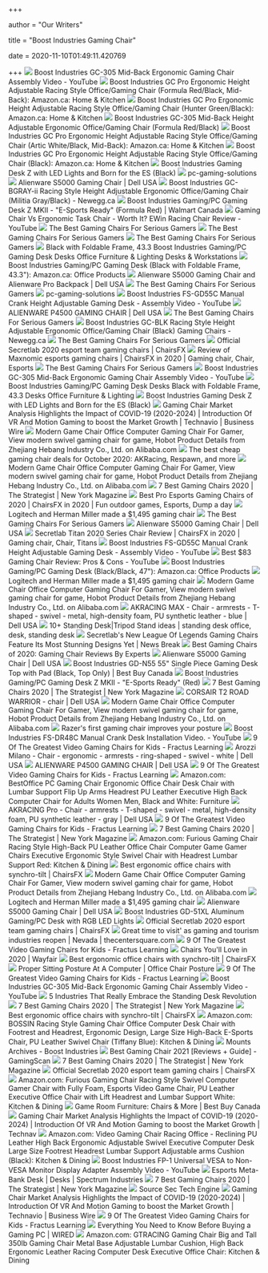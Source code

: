 +++
        
author = "Our Writers"
        
title = "Boost Industries Gaming Chair"
        
date = 2020-11-10T01:49:11.420769
        
+++
[ ![](https://i.ytimg.com/vi/fQWBO5aHs_I/maxresdefault.jpg)](https://i.ytimg.com/vi/fQWBO5aHs_I/maxresdefault.jpg) Boost Industries GC-305 Mid-Back Ergonomic Gaming Chair Assembly Video -  YouTube
[ ![](https://images-na.ssl-images-amazon.com/images/I/61y12Wx%2BoCL._AC_SX522_.jpg)](https://images-na.ssl-images-amazon.com/images/I/61y12Wx%2BoCL._AC_SX522_.jpg) Boost Industries GC Pro Ergonomic Height Adjustable Racing Style Office/Gaming  Chair (Formula Red/Black, Mid-Back): Amazon.ca: Home & Kitchen
[ ![](https://images-na.ssl-images-amazon.com/images/I/61caGc3ywcL._AC_SX522_.jpg)](https://images-na.ssl-images-amazon.com/images/I/61caGc3ywcL._AC_SX522_.jpg) Boost Industries GC Pro Ergonomic Height Adjustable Racing Style Office/Gaming  Chair (Hunter Green/Black): Amazon.ca: Home & Kitchen
[ ![](https://www.avgearshop.com/media/catalog/product/cache/1/image/1800x/040ec09b1e35df139433887a97daa66f/c/o/collage-1_1.jpg)](https://www.avgearshop.com/media/catalog/product/cache/1/image/1800x/040ec09b1e35df139433887a97daa66f/c/o/collage-1_1.jpg) Boost Industries GC-305 Mid-Back Height Adjustable Ergonomic Office/Gaming  Chair (Formula Red/Black)
[ ![](https://images-na.ssl-images-amazon.com/images/I/61MVbnTNP7L._AC_SL1500_.jpg)](https://images-na.ssl-images-amazon.com/images/I/61MVbnTNP7L._AC_SL1500_.jpg) Boost Industries GC Pro Ergonomic Height Adjustable Racing Style Office/Gaming  Chair (Artic White/Black, Mid-Back): Amazon.ca: Home & Kitchen
[ ![](https://images-na.ssl-images-amazon.com/images/I/61oHkyJEC-L._AC_SL1418_.jpg)](https://images-na.ssl-images-amazon.com/images/I/61oHkyJEC-L._AC_SL1418_.jpg) Boost Industries GC Pro Ergonomic Height Adjustable Racing Style Office/Gaming  Chair (Black): Amazon.ca: Home & Kitchen
[ ![](https://www.avgearshop.com/media/catalog/product/cache/1/image/1800x/040ec09b1e35df139433887a97daa66f/g/a/gaming-desk-zv3-lieftsyle-with-boost-chair.jpg)](https://www.avgearshop.com/media/catalog/product/cache/1/image/1800x/040ec09b1e35df139433887a97daa66f/g/a/gaming-desk-zv3-lieftsyle-with-boost-chair.jpg) Boost Industries Gaming Desk Z with LED Lights and Born for the ES (Black)
[ ![](https://boostindustries.com/wp-content/uploads/2016/11/fs-mc63-boost-main.jpg)](https://boostindustries.com/wp-content/uploads/2016/11/fs-mc63-boost-main.jpg) pc-gaming-solutions
[ ![](https://snpi.dell.com/snp/images/products/large/en-us~AA522881/AA522881.jpg)](https://snpi.dell.com/snp/images/products/large/en-us~AA522881/AA522881.jpg) Alienware S5000 Gaming Chair | Dell USA
[ ![](https://c1.neweggimages.com/ProductImage/A9PJ_132010389310567954cYWrNfbnc6.jpg)](https://c1.neweggimages.com/ProductImage/A9PJ_132010389310567954cYWrNfbnc6.jpg) Boost Industries GC-BGRAY-ii Racing Style Height Adjustable Ergonomic  Office/Gaming Chair (Militia Gray/Black) - Newegg.ca
[ ![](https://i5.walmartimages.com/asr/f187e5cf-5d72-4ddf-9c9e-e43392aad51f_1.36cd76588490f0a9822025ea58394ea5.jpeg?odnHeight=2000&odnWidth=2000&odnBg=ffffff)](https://i5.walmartimages.com/asr/f187e5cf-5d72-4ddf-9c9e-e43392aad51f_1.36cd76588490f0a9822025ea58394ea5.jpeg?odnHeight=2000&odnWidth=2000&odnBg=ffffff) Boost Industries Gaming/PC Gaming Desk Z MKII - "E-Sports Ready" (Formula  Red) | Walmart Canada
[ ![](https://i.ytimg.com/vi/nBXxhTsz3D0/hqdefault.jpg)](https://i.ytimg.com/vi/nBXxhTsz3D0/hqdefault.jpg) Gaming Chair Vs Ergonomic Task Chair - Worth It? EWin Racing Chair Review -  YouTube
[ ![](https://specials-images.forbesimg.com/imageserve/5f7771f64d4d5c8ef971e562/0x800.jpg?fit=scale)](https://specials-images.forbesimg.com/imageserve/5f7771f64d4d5c8ef971e562/0x800.jpg?fit=scale) The Best Gaming Chairs For Serious Gamers
[ ![](https://specials-images.forbesimg.com/imageserve/5f57a583386eab472c8c5205/0x800.jpg?fit=scale)](https://specials-images.forbesimg.com/imageserve/5f57a583386eab472c8c5205/0x800.jpg?fit=scale) The Best Gaming Chairs For Serious Gamers
[ ![](https://specials-images.forbesimg.com/imageserve/5f2c4a922daa4282d30f1987/960x0.jpg?fit=scale)](https://specials-images.forbesimg.com/imageserve/5f2c4a922daa4282d30f1987/960x0.jpg?fit=scale) The Best Gaming Chairs For Serious Gamers
[ ![](https://www.boostindustries.com/wp-content/uploads/2016/11/gc-bredii-high-gallery-1.jpg)](https://www.boostindustries.com/wp-content/uploads/2016/11/gc-bredii-high-gallery-1.jpg) Black with Foldable Frame, 43.3 Boost Industries Gaming/PC Gaming Desk  Desks Office Furniture & Lighting Desks & Workstations
[ ![](https://images-na.ssl-images-amazon.com/images/I/61DGCCQVLmL._AC_SL1200_.jpg)](https://images-na.ssl-images-amazon.com/images/I/61DGCCQVLmL._AC_SL1200_.jpg) Boost Industries Gaming/PC Gaming Desk (Black with Foldable Frame, 43.3"):  Amazon.ca: Office Products
[ ![](https://snpi.dell.com/snp/images/products/large/en-us~AA789308/AA789308.jpg)](https://snpi.dell.com/snp/images/products/large/en-us~AA789308/AA789308.jpg) Alienware S5000 Gaming Chair and Alienware Pro Backpack | Dell USA
[ ![](https://specials-images.forbesimg.com/imageserve/5f777205d520ffb1fc900eff/960x0.jpg?fit=scale)](https://specials-images.forbesimg.com/imageserve/5f777205d520ffb1fc900eff/960x0.jpg?fit=scale) The Best Gaming Chairs For Serious Gamers
[ ![](https://boostindustries.com/wp-content/uploads/2016/11/gd-51xl-main-4-boost.jpg)](https://boostindustries.com/wp-content/uploads/2016/11/gd-51xl-main-4-boost.jpg) pc-gaming-solutions
[ ![](https://i.ytimg.com/vi/q6B9e6DVTds/maxresdefault.jpg)](https://i.ytimg.com/vi/q6B9e6DVTds/maxresdefault.jpg) Boost Industries FS-GD55C Manual Crank Height Adjustable Gaming Desk -  Assembly Video - YouTube
[ ![](https://snpi.dell.com/snp/images/products/large/en-us~AA833402/AA833402.jpg)](https://snpi.dell.com/snp/images/products/large/en-us~AA833402/AA833402.jpg) ALIENWARE P4500 GAMING CHAIR | Dell USA
[ ![](https://specials-images.forbesimg.com/imageserve/5f2c4982884558470f860948/960x0.jpg?cropX1=0&cropX2=500&cropY1=0&cropY2=500)](https://specials-images.forbesimg.com/imageserve/5f2c4982884558470f860948/960x0.jpg?cropX1=0&cropX2=500&cropY1=0&cropY2=500) The Best Gaming Chairs For Serious Gamers
[ ![](https://c1.neweggimages.com/ProductImage/A9PJ_131913517120926610RXFBrDDl7U.jpg)](https://c1.neweggimages.com/ProductImage/A9PJ_131913517120926610RXFBrDDl7U.jpg) Boost Industries GC-BLK Racing Style Height Adjustable Ergonomic Office/Gaming  Chair (Black) Gaming Chairs - Newegg.ca
[ ![](https://specials-images.forbesimg.com/imageserve/5f57a519cf210d31378c5205/960x0.jpg?cropX1=78&cropX2=1091&cropY1=0&cropY2=675)](https://specials-images.forbesimg.com/imageserve/5f57a519cf210d31378c5205/960x0.jpg?cropX1=78&cropX2=1091&cropY1=0&cropY2=675) The Best Gaming Chairs For Serious Gamers
[ ![](https://chairsfx.com/wp-content/uploads/2020/04/secretlab-pro-chair-intro.jpg)](https://chairsfx.com/wp-content/uploads/2020/04/secretlab-pro-chair-intro.jpg) Official Secretlab 2020 esport team gaming chairs | ChairsFX
[ ![](https://i.pinimg.com/736x/49/d7/08/49d708f68b0301ece03c1bc369c0f95c.jpg)](https://i.pinimg.com/736x/49/d7/08/49d708f68b0301ece03c1bc369c0f95c.jpg) Review of Maxnomic esports gaming chairs | ChairsFX in 2020 | Gaming chair,  Chair, Esports
[ ![](https://specials-images.forbesimg.com/imageserve/5f2c49df497874a37ca981a2/960x0.jpg?cropX1=0&cropX2=960&cropY1=0&cropY2=960)](https://specials-images.forbesimg.com/imageserve/5f2c49df497874a37ca981a2/960x0.jpg?cropX1=0&cropX2=960&cropY1=0&cropY2=960) The Best Gaming Chairs For Serious Gamers
[ ![](https://i.ytimg.com/vi/9yNfrI7bcU8/maxresdefault.jpg)](https://i.ytimg.com/vi/9yNfrI7bcU8/maxresdefault.jpg) Boost Industries GC-305 Mid-Back Ergonomic Gaming Chair Assembly Video -  YouTube
[ ![](https://www.boostindustries.com/wp-content/uploads/2016/11/qd-61-diagram.jpg)](https://www.boostindustries.com/wp-content/uploads/2016/11/qd-61-diagram.jpg) Boost Industries Gaming/PC Gaming Desk Desks Black with Foldable Frame,  43.3 Desks Office Furniture & Lighting
[ ![](https://www.avgearshop.com/media/catalog/product/cache/1/image/1800x/040ec09b1e35df139433887a97daa66f/g/a/gaming-desk-zv3-lieftsyle-new-main.jpg)](https://www.avgearshop.com/media/catalog/product/cache/1/image/1800x/040ec09b1e35df139433887a97daa66f/g/a/gaming-desk-zv3-lieftsyle-new-main.jpg) Boost Industries Gaming Desk Z with LED Lights and Born for the ES (Black)
[ ![](https://mms.businesswire.com/media/20200820005032/en/813786/5/IRTNTR41073.jpg)](https://mms.businesswire.com/media/20200820005032/en/813786/5/IRTNTR41073.jpg) Gaming Chair Market Analysis Highlights the Impact of COVID-19 (2020-2024)  | Introduction Of VR And Motion Gaming to boost the Market Growth |  Technavio | Business Wire
[ ![](https://sc01.alicdn.com/kf/H6c81186c25c74e94a4cf6ce446a030eei.jpg)](https://sc01.alicdn.com/kf/H6c81186c25c74e94a4cf6ce446a030eei.jpg) Modern Game Chair Office Computer Gaming Chair For Gamer, View modern  swivel gaming chair for game, Hobot Product Details from Zhejiang Hebang  Industry Co., Ltd. on Alibaba.com
[ ![](https://s.yimg.com/uu/api/res/1.2/y91YzRmVmHwJl3OuqmKILQ--~B/aD0xMDAwO3c9MTUwMDthcHBpZD15dGFjaHlvbg--/https://media.zenfs.com/en-US/digital_trends_973/b514f49ce738e1f1eac7b62a2c5a817e)](https://s.yimg.com/uu/api/res/1.2/y91YzRmVmHwJl3OuqmKILQ--~B/aD0xMDAwO3c9MTUwMDthcHBpZD15dGFjaHlvbg--/https://media.zenfs.com/en-US/digital_trends_973/b514f49ce738e1f1eac7b62a2c5a817e) The best cheap gaming chair deals for October 2020: AKRacing, Respawn, and  more
[ ![](https://sc02.alicdn.com/kf/H143e6a53a8b34d9a9d28583aa30b1b4fU/240370043/H143e6a53a8b34d9a9d28583aa30b1b4fU.jpg_.webp)](https://sc02.alicdn.com/kf/H143e6a53a8b34d9a9d28583aa30b1b4fU/240370043/H143e6a53a8b34d9a9d28583aa30b1b4fU.jpg_.webp) Modern Game Chair Office Computer Gaming Chair For Gamer, View modern  swivel gaming chair for game, Hobot Product Details from Zhejiang Hebang  Industry Co., Ltd. on Alibaba.com
[ ![](https://pyxis.nymag.com/v1/imgs/665/3bd/0ae2be9c66d31b3220329b798c656bd031.rdeep-vertical.w245.jpg)](https://pyxis.nymag.com/v1/imgs/665/3bd/0ae2be9c66d31b3220329b798c656bd031.rdeep-vertical.w245.jpg) 7 Best Gaming Chairs 2020 | The Strategist | New York Magazine
[ ![](https://i.pinimg.com/originals/18/52/99/185299e48d81a31385d30ff5f7614cda.jpg)](https://i.pinimg.com/originals/18/52/99/185299e48d81a31385d30ff5f7614cda.jpg) Best Pro Esports Gaming Chairs of 2020 | ChairsFX in 2020 | Fun outdoor  games, Esports, Dump a day
[ ![](https://s.yimg.com/os/creatr-uploaded-images/2020-07/11bb49d1-cbd9-11ea-aeff-f77216a8ea41)](https://s.yimg.com/os/creatr-uploaded-images/2020-07/11bb49d1-cbd9-11ea-aeff-f77216a8ea41) Logitech and Herman Miller made a $1,495 gaming chair
[ ![](https://specials-images.forbesimg.com/imageserve/5f776f274476063dc2900eff/960x0.jpg?cropX1=0&cropX2=900&cropY1=0&cropY2=600)](https://specials-images.forbesimg.com/imageserve/5f776f274476063dc2900eff/960x0.jpg?cropX1=0&cropX2=900&cropY1=0&cropY2=600) The Best Gaming Chairs For Serious Gamers
[ ![](https://smedia.webcollage.net/rwvfp/wc/cp/1570600819938_d7c2072f-bca7-41ff-bbb1-0379212de856/module/vertagear/_cp/products/1565120162879/tab-46f480d9-9e46-4053-8bbf-fe5e325df697/471dfad1-07c5-4985-af7a-8f00bd52817b.tiff.w1920.png)](https://smedia.webcollage.net/rwvfp/wc/cp/1570600819938_d7c2072f-bca7-41ff-bbb1-0379212de856/module/vertagear/_cp/products/1565120162879/tab-46f480d9-9e46-4053-8bbf-fe5e325df697/471dfad1-07c5-4985-af7a-8f00bd52817b.tiff.w1920.png) Alienware S5000 Gaming Chair | Dell USA
[ ![](https://i.pinimg.com/originals/ee/ee/08/eeee086a5c12eddc9fbb5d221f0d93c5.jpg)](https://i.pinimg.com/originals/ee/ee/08/eeee086a5c12eddc9fbb5d221f0d93c5.jpg) Secretlab Titan 2020 Series Chair Review | ChairsFX in 2020 | Gaming chair,  Chair, Titans
[ ![](https://i.ytimg.com/vi/q6B9e6DVTds/hqdefault.jpg)](https://i.ytimg.com/vi/q6B9e6DVTds/hqdefault.jpg) Boost Industries FS-GD55C Manual Crank Height Adjustable Gaming Desk -  Assembly Video - YouTube
[ ![](https://i.ytimg.com/vi/gCGkyhDRCTA/maxresdefault.jpg)](https://i.ytimg.com/vi/gCGkyhDRCTA/maxresdefault.jpg) Best $83 Gaming Chair Review: Pros & Cons - YouTube
[ ![](https://images-na.ssl-images-amazon.com/images/I/81VFPN%2BrHBL._AC_UL320_SR246,320_.jpg)](https://images-na.ssl-images-amazon.com/images/I/81VFPN%2BrHBL._AC_UL320_SR246,320_.jpg) Boost Industries Gaming/PC Gaming Desk (Black/Black, 47"): Amazon.ca:  Office Products
[ ![](https://s.yimg.com/ny/api/res/1.2/IyC2I2liPU353xEhINrKHQ--/YXBwaWQ9aGlnaGxhbmRlcjt3PTk2MA--/https://media-mbst-pub-ue1.s3.amazonaws.com/creatr-uploaded-images/2020-07/11bb49d7-cbd9-11ea-b7bb-4f6257d4c3b0)](https://s.yimg.com/ny/api/res/1.2/IyC2I2liPU353xEhINrKHQ--/YXBwaWQ9aGlnaGxhbmRlcjt3PTk2MA--/https://media-mbst-pub-ue1.s3.amazonaws.com/creatr-uploaded-images/2020-07/11bb49d7-cbd9-11ea-b7bb-4f6257d4c3b0) Logitech and Herman Miller made a $1,495 gaming chair
[ ![](https://sc02.alicdn.com/kf/H3868ca130edd416592c326b4635109f55/240370043/H3868ca130edd416592c326b4635109f55.jpg_.webp)](https://sc02.alicdn.com/kf/H3868ca130edd416592c326b4635109f55/240370043/H3868ca130edd416592c326b4635109f55.jpg_.webp) Modern Game Chair Office Computer Gaming Chair For Gamer, View modern  swivel gaming chair for game, Hobot Product Details from Zhejiang Hebang  Industry Co., Ltd. on Alibaba.com
[ ![](https://snpi.dell.com/snp/images2/300/en-us~AA128421/AA128421.jpg)](https://snpi.dell.com/snp/images2/300/en-us~AA128421/AA128421.jpg) AKRACING MAX - Chair - armrests - T-shaped - swivel - metal, high-density  foam, PU synthetic leather - blue | Dell USA
[ ![](https://i.pinimg.com/236x/5f/92/db/5f92db8f368c82dc51aaca5d664a1c73.jpg)](https://i.pinimg.com/236x/5f/92/db/5f92db8f368c82dc51aaca5d664a1c73.jpg) 10+ Standing Desk|Tripod Stand ideas | standing desk office, desk, standing  desk
[ ![](https://img.particlenews.com/img/id/0eaEZf_0PoLKzHw00?type=thumbnail_512x288)](https://img.particlenews.com/img/id/0eaEZf_0PoLKzHw00?type=thumbnail_512x288) Secretlab's New League Of Legends Gaming Chairs Feature Its Most Stunning  Designs Yet | News Break
[ ![](https://www.wepc.com/wp-content/uploads/2019/12/Our-10-Best-Gaming-Chairs-1200x900.jpg)](https://www.wepc.com/wp-content/uploads/2019/12/Our-10-Best-Gaming-Chairs-1200x900.jpg) Best Gaming Chairs of 2020: Gaming Chair Reviews By Experts
[ ![](https://smedia.webcollage.net/rwvfp/wc/cp/1570600819938_d7c2072f-bca7-41ff-bbb1-0379212de856/module/vertagear/_cp/products/1565120162879/tab-dce0e6f6-70da-473e-a195-308a3c59739d/c333ffaf-9e9f-4c92-8ddd-32b6bb3d9887.png.w1920.png)](https://smedia.webcollage.net/rwvfp/wc/cp/1570600819938_d7c2072f-bca7-41ff-bbb1-0379212de856/module/vertagear/_cp/products/1565120162879/tab-dce0e6f6-70da-473e-a195-308a3c59739d/c333ffaf-9e9f-4c92-8ddd-32b6bb3d9887.png.w1920.png) Alienware S5000 Gaming Chair | Dell USA
[ ![](https://multimedia.bbycastatic.ca/multimedia/products/1500x1500/140/14084/14084610.jpg)](https://multimedia.bbycastatic.ca/multimedia/products/1500x1500/140/14084/14084610.jpg) Boost Industries GD-N55 55" Single Piece Gaming Desk Top with Pad (Black,  Top Only) | Best Buy Canada
[ ![](https://www.avgearshop.com/media/catalog/product/g/a/gaming-desk-z-gallery6.jpg)](https://www.avgearshop.com/media/catalog/product/g/a/gaming-desk-z-gallery6.jpg) Boost Industries Gaming/PC Gaming Desk Z MKII - "E-Sports Ready" (Red)
[ ![](https://pyxis.nymag.com/v1/imgs/e02/d51/b05e8198bea7fa5981ae89a3edb28e3a0e-gamingchairlede.rsquare.w700.jpg)](https://pyxis.nymag.com/v1/imgs/e02/d51/b05e8198bea7fa5981ae89a3edb28e3a0e-gamingchairlede.rsquare.w700.jpg) 7 Best Gaming Chairs 2020 | The Strategist | New York Magazine
[ ![](https://cdn.cnetcontent.com/syndication/mediaserver/inlinecontent/all/4c0/335/4c0335157bc0bd5cdfdf0076bc0f7e97/original.png)](https://cdn.cnetcontent.com/syndication/mediaserver/inlinecontent/all/4c0/335/4c0335157bc0bd5cdfdf0076bc0f7e97/original.png) CORSAIR T2 ROAD WARRIOR - chair | Dell USA
[ ![](https://sc02.alicdn.com/kf/H0fc3e958db54456fbd172ab2b9de92343/240370043/H0fc3e958db54456fbd172ab2b9de92343.jpg_.webp)](https://sc02.alicdn.com/kf/H0fc3e958db54456fbd172ab2b9de92343/240370043/H0fc3e958db54456fbd172ab2b9de92343.jpg_.webp) Modern Game Chair Office Computer Gaming Chair For Gamer, View modern  swivel gaming chair for game, Hobot Product Details from Zhejiang Hebang  Industry Co., Ltd. on Alibaba.com
[ ![](https://s.yimg.com/ny/api/res/1.2/Sewq_sjBUiz2JdmahOEQ9Q--/YXBwaWQ9aGlnaGxhbmRlcjt3PTk2MDtoPTY0MC4y/https://media-mbst-pub-ue1.s3.amazonaws.com/creatr-uploaded-images/2020-10/376c8980-0b19-11eb-bb7b-7578f14f8293)](https://s.yimg.com/ny/api/res/1.2/Sewq_sjBUiz2JdmahOEQ9Q--/YXBwaWQ9aGlnaGxhbmRlcjt3PTk2MDtoPTY0MC4y/https://media-mbst-pub-ue1.s3.amazonaws.com/creatr-uploaded-images/2020-10/376c8980-0b19-11eb-bb7b-7578f14f8293) Razer's first gaming chair improves your posture
[ ![](https://i.ytimg.com/vi/zBomx9J773E/hqdefault.jpg)](https://i.ytimg.com/vi/zBomx9J773E/hqdefault.jpg) Boost Industries FS-DR48C Manual Crank Desk Installation Video. - YouTube
[ ![](https://images-na.ssl-images-amazon.com/images/I/81elVYraJ-L._AC_SL500_.jpg)](https://images-na.ssl-images-amazon.com/images/I/81elVYraJ-L._AC_SL500_.jpg) 9 Of The Greatest Video Gaming Chairs for Kids - Fractus Learning
[ ![](https://smedia.webcollage.net/rwvfp/wc/cp/1528394030090_a2eee113-54ba-4f16-a591-1547427dc5c4/module/arozziscp//_cp/products/1510963043293/tab-f8297fc4-7c57-4db6-b792-b6d94aa1a3cf/83e637fd-47ac-4946-a331-e278cb4c42d3.jpg.w480.jpg)](https://smedia.webcollage.net/rwvfp/wc/cp/1528394030090_a2eee113-54ba-4f16-a591-1547427dc5c4/module/arozziscp//_cp/products/1510963043293/tab-f8297fc4-7c57-4db6-b792-b6d94aa1a3cf/83e637fd-47ac-4946-a331-e278cb4c42d3.jpg.w480.jpg) Arozzi Milano - Chair - ergonomic - armrests - ring-shaped - swivel - white  | Dell USA
[ ![](https://smedia.webcollage.net/rwvfp/wc/cp/1574443997314_1a863676-0c85-4d9c-9d33-d07c8ddecbba/module/vertagear/_cp/products/1566326051407/tab-5e84a2b7-4907-4bea-a53a-3280bcf08d71/d6de0a81-0f0a-4a08-8777-af1f3bfe59d3.pdf.poster.jpg.w240.jpg)](https://smedia.webcollage.net/rwvfp/wc/cp/1574443997314_1a863676-0c85-4d9c-9d33-d07c8ddecbba/module/vertagear/_cp/products/1566326051407/tab-5e84a2b7-4907-4bea-a53a-3280bcf08d71/d6de0a81-0f0a-4a08-8777-af1f3bfe59d3.pdf.poster.jpg.w240.jpg) ALIENWARE P4500 GAMING CHAIR | Dell USA
[ ![](https://fractus-855d.kxcdn.com/wp-content/uploads/2016/11/X-Rocker-Pro-Series-Pedestal-2.1-Gaming-Chair-e1478692935991-1024x980.jpg)](https://fractus-855d.kxcdn.com/wp-content/uploads/2016/11/X-Rocker-Pro-Series-Pedestal-2.1-Gaming-Chair-e1478692935991-1024x980.jpg) 9 Of The Greatest Video Gaming Chairs for Kids - Fractus Learning
[ ![](https://images-na.ssl-images-amazon.com/images/I/51V5budxXHL._AC_SX522_.jpg)](https://images-na.ssl-images-amazon.com/images/I/51V5budxXHL._AC_SX522_.jpg) Amazon.com: BestOffice PC Gaming Chair Ergonomic Office Chair Desk Chair  with Lumbar Support Flip Up Arms Headrest PU Leather Executive High Back  Computer Chair for Adults Women Men, Black and White: Furniture
[ ![](https://smedia.webcollage.net/rwvfp/wc/cp/1598922193165_c4800e40-9b14-49fe-8682-bdb4970e230b/module/akracking//_cp/products/1510964521817/tab-9e5b15a2-210e-41c7-a412-8d23616d87bd/d28356f6-5a91-4ab7-9a0c-a1f6cc05fd1d.jpg.w480.jpg)](https://smedia.webcollage.net/rwvfp/wc/cp/1598922193165_c4800e40-9b14-49fe-8682-bdb4970e230b/module/akracking//_cp/products/1510964521817/tab-9e5b15a2-210e-41c7-a412-8d23616d87bd/d28356f6-5a91-4ab7-9a0c-a1f6cc05fd1d.jpg.w480.jpg) AKRACING Pro - Chair - armrests - T-shaped - swivel - metal, high-density  foam, PU synthetic leather - gray | Dell USA
[ ![](https://images-na.ssl-images-amazon.com/images/I/61LzKh5GfiL._AC_SL500_.jpg)](https://images-na.ssl-images-amazon.com/images/I/61LzKh5GfiL._AC_SL500_.jpg) 9 Of The Greatest Video Gaming Chairs for Kids - Fractus Learning
[ ![](https://pyxis.nymag.com/v1/imgs/b8a/3d2/0d56caaced943ac8fd7a807ac1ce2564a8.rdeep-vertical.w245.jpg)](https://pyxis.nymag.com/v1/imgs/b8a/3d2/0d56caaced943ac8fd7a807ac1ce2564a8.rdeep-vertical.w245.jpg) 7 Best Gaming Chairs 2020 | The Strategist | New York Magazine
[ ![](https://images-na.ssl-images-amazon.com/images/I/61yWxCEtAzL._AC_SL1500_.jpg)](https://images-na.ssl-images-amazon.com/images/I/61yWxCEtAzL._AC_SL1500_.jpg) Amazon.com: Furious Gaming Chair Racing Style High-Back PU Leather Office  Chair Computer Game Gamer Chairs Executive Ergonomic Style Swivel Chair  with Headrest Lumbar Support Red: Kitchen & Dining
[ ![](https://chairsfx.com/wp-content/uploads/2020/10/sayl-laundry-basketr.jpg)](https://chairsfx.com/wp-content/uploads/2020/10/sayl-laundry-basketr.jpg) Best ergonomic office chairs with synchro-tilt | ChairsFX
[ ![](https://s.alicdn.com/@sc01/kf/H95d296a4cc674ebf8d2e17b263ec7d98c.jpg_220x220.jpg_.webp)](https://s.alicdn.com/@sc01/kf/H95d296a4cc674ebf8d2e17b263ec7d98c.jpg_220x220.jpg_.webp) Modern Game Chair Office Computer Gaming Chair For Gamer, View modern  swivel gaming chair for game, Hobot Product Details from Zhejiang Hebang  Industry Co., Ltd. on Alibaba.com
[ ![](https://s.yimg.com/os/creatr-uploaded-images/2020-07/11bb22c7-cbd9-11ea-b6ec-55708904732f)](https://s.yimg.com/os/creatr-uploaded-images/2020-07/11bb22c7-cbd9-11ea-b6ec-55708904732f) Logitech and Herman Miller made a $1,495 gaming chair
[ ![](https://smedia.webcollage.net/rwvfp/wc/cp/1570600819938_d7c2072f-bca7-41ff-bbb1-0379212de856/module/vertagear/_cp/products/1565120162879/tab-dce0e6f6-70da-473e-a195-308a3c59739d/dea7f94f-0ce6-406c-a573-53189bb0f16a.png.w1920.png)](https://smedia.webcollage.net/rwvfp/wc/cp/1570600819938_d7c2072f-bca7-41ff-bbb1-0379212de856/module/vertagear/_cp/products/1565120162879/tab-dce0e6f6-70da-473e-a195-308a3c59739d/dea7f94f-0ce6-406c-a573-53189bb0f16a.png.w1920.png) Alienware S5000 Gaming Chair | Dell USA
[ ![](https://www.avgearshop.com/media/catalog/product/cache/1/thumbnail/270x360/9df78eab33525d08d6e5fb8d27136e95/m/w/mws-945-a-gallery-4.jpg)](https://www.avgearshop.com/media/catalog/product/cache/1/thumbnail/270x360/9df78eab33525d08d6e5fb8d27136e95/m/w/mws-945-a-gallery-4.jpg) Boost Industries GD-51XL Aluminum Gaming/PC Desk with RGB LED Lights
[ ![](https://chairsfx.com/wp-content/uploads/2020/01/evil-genius-chairs-3-angles.jpg)](https://chairsfx.com/wp-content/uploads/2020/01/evil-genius-chairs-3-angles.jpg) Official Secretlab 2020 esport team gaming chairs | ChairsFX
[ ![](https://bloximages.newyork1.vip.townnews.com/thecentersquare.com/content/tncms/assets/v3/editorial/d/39/d39765aa-962a-11ea-b49a-5b654a6ee948/5ebdb9b8310c6.image.jpg?resize=1200%2C800)](https://bloximages.newyork1.vip.townnews.com/thecentersquare.com/content/tncms/assets/v3/editorial/d/39/d39765aa-962a-11ea-b49a-5b654a6ee948/5ebdb9b8310c6.image.jpg?resize=1200%2C800) Great time to visit' as gaming and tourism industries reopen | Nevada |  thecentersquare.com
[ ![](https://fractus-855d.kxcdn.com/wp-content/uploads/2016/11/giantex.jpg)](https://fractus-855d.kxcdn.com/wp-content/uploads/2016/11/giantex.jpg) 9 Of The Greatest Video Gaming Chairs for Kids - Fractus Learning
[ ![](https://secure.img1-fg.wfcdn.com/im/36124313/compr-r85/1236/123651416/default.jpg)](https://secure.img1-fg.wfcdn.com/im/36124313/compr-r85/1236/123651416/default.jpg) Chairs You'll Love in 2020 | Wayfair
[ ![](https://chairsfx.com/wp-content/uploads/2020/01/dxracer-blueprint.jpg)](https://chairsfx.com/wp-content/uploads/2020/01/dxracer-blueprint.jpg) Best ergonomic office chairs with synchro-tilt | ChairsFX
[ ![](https://www.conceptseating.com/Media/Default/Infographic/shutterstock_499503577.jpg)](https://www.conceptseating.com/Media/Default/Infographic/shutterstock_499503577.jpg) Proper Sitting Posture At A Computer | Office Chair Posture
[ ![](https://fractus-855d.kxcdn.com/wp-content/uploads/2016/11/Cohesion-XP-Series-2.1-Gaming-Chair-e1478693013597-1024x875.jpg)](https://fractus-855d.kxcdn.com/wp-content/uploads/2016/11/Cohesion-XP-Series-2.1-Gaming-Chair-e1478693013597-1024x875.jpg) 9 Of The Greatest Video Gaming Chairs for Kids - Fractus Learning
[ ![](https://i.ytimg.com/vi/DqeHtUqZ-fo/hqdefault.jpg?sqp=-oaymwEiCKgBEF5IWvKriqkDFQgBFQAAAAAYASUAAMhCPQCAokN4AQ==&rs=AOn4CLCYa9jEFs8gw6NzIs2fAYDxW722SA)](https://i.ytimg.com/vi/DqeHtUqZ-fo/hqdefault.jpg?sqp=-oaymwEiCKgBEF5IWvKriqkDFQgBFQAAAAAYASUAAMhCPQCAokN4AQ==&rs=AOn4CLCYa9jEFs8gw6NzIs2fAYDxW722SA) Boost Industries GC-305 Mid-Back Ergonomic Gaming Chair Assembly Video -  YouTube
[ ![](https://www.flexispot.com/media/magefan_blog/electric_height_adjustable_desk_benching_desk_h3h2.jpg)](https://www.flexispot.com/media/magefan_blog/electric_height_adjustable_desk_benching_desk_h3h2.jpg) 5 Industries That Really Embrace the Standing Desk Revolution
[ ![](https://pyxis.nymag.com/v1/imgs/12f/c9b/5cae65c5739066e63ea1e5d677e7dc7bc3.2x.rdeep-vertical.w245.jpg)](https://pyxis.nymag.com/v1/imgs/12f/c9b/5cae65c5739066e63ea1e5d677e7dc7bc3.2x.rdeep-vertical.w245.jpg) 7 Best Gaming Chairs 2020 | The Strategist | New York Magazine
[ ![](https://chairsfx.com/wp-content/uploads/2020/10/sayl-chair.jpg)](https://chairsfx.com/wp-content/uploads/2020/10/sayl-chair.jpg) Best ergonomic office chairs with synchro-tilt | ChairsFX
[ ![](https://m.media-amazon.com/images/I/61Qds9MHR-L._AC_.jpg)](https://m.media-amazon.com/images/I/61Qds9MHR-L._AC_.jpg) Amazon.com: BOSSIN Racing Style Gaming Chair Office Computer Desk Chair  with Footrest and Headrest, Ergonomic Design, Large Size High-Back E-Sports  Chair, PU Leather Swivel Chair (Tiffany Blue): Kitchen & Dining
[ ![](https://boostindustries.com/wp-content/uploads/2016/11/fp-1-gallery-1-boost.jpg)](https://boostindustries.com/wp-content/uploads/2016/11/fp-1-gallery-1-boost.jpg) Mounts Archives - Boost Industries
[ ![](https://www.gamingscan.com/wp-content/uploads/2020/10/Best-Gaming-Chairs-1200x900.jpg)](https://www.gamingscan.com/wp-content/uploads/2020/10/Best-Gaming-Chairs-1200x900.jpg) Best Gaming Chair 2021 [Reviews + Guide] - GamingScan
[ ![](https://pyxis.nymag.com/v1/imgs/e02/d51/b05e8198bea7fa5981ae89a3edb28e3a0e-gamingchairlede.2x.rsocial.w600.jpg)](https://pyxis.nymag.com/v1/imgs/e02/d51/b05e8198bea7fa5981ae89a3edb28e3a0e-gamingchairlede.2x.rsocial.w600.jpg) 7 Best Gaming Chairs 2020 | The Strategist | New York Magazine
[ ![](https://chairsfx.com/wp-content/uploads/2020/04/secretlab-team-liquid-3-chairs.jpg)](https://chairsfx.com/wp-content/uploads/2020/04/secretlab-team-liquid-3-chairs.jpg) Official Secretlab 2020 esport team gaming chairs | ChairsFX
[ ![](https://m.media-amazon.com/images/I/61Zpl33PXZL._AC_SS350_.jpg)](https://m.media-amazon.com/images/I/61Zpl33PXZL._AC_SS350_.jpg) Amazon.com: Furious Gaming Chair Racing Style Swivel Computer Gamer Chair  with Fully Foam, Esports Video Game Chair, PU Leather Executive Office Chair  with Lift Headrest and Lumbar Support White: Kitchen & Dining
[ ![](https://merchandising-assets.bestbuy.ca/bltc8653f66842bff7f/blt81399f10dc08212c/5f63e217945334688477fae6/furniture-20200918-feature-gaming-furniture-fg-m.png?width=150p&quality=80)](https://merchandising-assets.bestbuy.ca/bltc8653f66842bff7f/blt81399f10dc08212c/5f63e217945334688477fae6/furniture-20200918-feature-gaming-furniture-fg-m.png?width=150p&quality=80) Game Room Furniture: Chairs & More | Best Buy Canada
[ ![](https://mms.businesswire.com/media/20200820005032/en/813786/21/IRTNTR41073.jpg)](https://mms.businesswire.com/media/20200820005032/en/813786/21/IRTNTR41073.jpg) Gaming Chair Market Analysis Highlights the Impact of COVID-19 (2020-2024)  | Introduction Of VR And Motion Gaming to boost the Market Growth | Technav
[ ![](https://images-na.ssl-images-amazon.com/images/I/617eD%2BP76DL._AC_SL1500_.jpg)](https://images-na.ssl-images-amazon.com/images/I/617eD%2BP76DL._AC_SL1500_.jpg) Amazon.com: Video Gaming Chair Racing Office - Reclining PU Leather High  Back Ergonomic Adjustable Swivel Executive Computer Desk Large Size  Footrest Headrest Lumbar Support Adjustable arms Cushion (Black): Kitchen &  Dining
[ ![](https://i.ytimg.com/vi/S-QXdggI47A/maxresdefault.jpg)](https://i.ytimg.com/vi/S-QXdggI47A/maxresdefault.jpg) Boost Industries FP-1 Universal VESA to Non-VESA Monitor Display Adapter  Assembly Video - YouTube
[ ![](https://www.spectrumfurniture.com/assets/images/resized/17/17403_c1c108d717c3ee1a78e8e3b07eb377d3dfa654dc.png)](https://www.spectrumfurniture.com/assets/images/resized/17/17403_c1c108d717c3ee1a78e8e3b07eb377d3dfa654dc.png) Esports Meta-Bank Desk | Desks | Spectrum Industries
[ ![](https://pyxis.nymag.com/v1/imgs/057/076/64bf56affa481eaeeff105fc60b0ec2f62-openwheeler-chair.rsquare.w600.jpg)](https://pyxis.nymag.com/v1/imgs/057/076/64bf56affa481eaeeff105fc60b0ec2f62-openwheeler-chair.rsquare.w600.jpg) 7 Best Gaming Chairs 2020 | The Strategist | New York Magazine
[ ![](https://www.sourcesec.com/wp-content/uploads/2019/07/gaming-chairs-750x629.jpg)](https://www.sourcesec.com/wp-content/uploads/2019/07/gaming-chairs-750x629.jpg) Source Sec Tech Engine
[ ![](https://mms.businesswire.com/media/20200820005032/en/813787/5/Technavio_Logo.jpg)](https://mms.businesswire.com/media/20200820005032/en/813787/5/Technavio_Logo.jpg) Gaming Chair Market Analysis Highlights the Impact of COVID-19 (2020-2024)  | Introduction Of VR And Motion Gaming to boost the Market Growth |  Technavio | Business Wire
[ ![](https://fractus-855d.kxcdn.com/wp-content/uploads/2016/11/BirdRock-Home-Adjustable-14-Position-Memory-Foam-Gaming-Chair-e1478692889200-1024x880.jpg)](https://fractus-855d.kxcdn.com/wp-content/uploads/2016/11/BirdRock-Home-Adjustable-14-Position-Memory-Foam-Gaming-Chair-e1478692889200-1024x880.jpg) 9 Of The Greatest Video Gaming Chairs for Kids - Fractus Learning
[ ![](https://media.wired.com/photos/5ed56dac0164ade5f2950d7f/master/pass/Gear-Buying-Guide-HP-Omen-Desktop-SOURCE-HP.jpg)](https://media.wired.com/photos/5ed56dac0164ade5f2950d7f/master/pass/Gear-Buying-Guide-HP-Omen-Desktop-SOURCE-HP.jpg) Everything You Need to Know Before Buying a Gaming PC | WIRED
[ ![](https://images-na.ssl-images-amazon.com/images/I/61V2vjDNdgL._AC_SL1500_.jpg)](https://images-na.ssl-images-amazon.com/images/I/61V2vjDNdgL._AC_SL1500_.jpg) Amazon.com: GTRACING Gaming Chair Big and Tall 350lb Gaming Chair Metal  Base Adjustable Lumbar Cushion, High Back Ergonomic Leather Racing Computer  Desk Executive Office Chair: Kitchen & Dining
